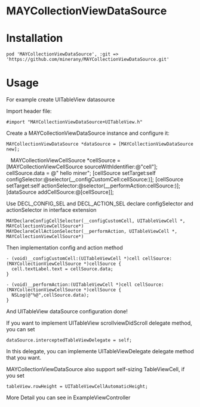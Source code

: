 # MAYCollectionViewDataSource

# Installation

	pod 'MAYCollectionViewDataSource', :git => 'https://github.com/minerany/MAYCollectionViewDataSource.git'

# Usage

For example create UITableView datasource

Import header file:

	#import "MAYCollectionViewDataSource+UITableView.h"

Create a MAYCollectionViewDataSource instance and configure it:
	  
    MAYCollectionViewDataSource *dataSource = [MAYCollectionViewDataSource new];
    MAYCollectionViewCellSource *cellSource = [MAYCollectionViewCellSource sourceWithIdentifier:@"cell"];
    cellSource.data = @" hello miner";
    [cellSource setTarget:self configSelector:@selector(__configCustomCell:cellSource:)];
    [cellSource setTarget:self actionSelector:@selector(__performAction:cellSource:)];
    [dataSource addCellSource:@[cellSource]];
    
    
Use DECL_CONFIG_SEL and DECL_ACTION_SEL declare configSelector and actionSelector in interface extension

    MAYDeclareConfigCellSelector(__configCustomCell, UITableViewCell *, MAYCollectionViewCellSource*)
    MAYDeclareCellActionSelector(__performAction, UITableViewCell *, MAYCollectionViewCellSource*)
    
Then implementation config and action method
    
    - (void)__configCustomCell:(UITableViewCell *)cell cellSource:(MAYCollectionViewCellSource *)cellSource {
      cell.textLabel.text = cellSource.data;
    }

    - (void)__performAction:(UITableViewCell *)cell cellSource:(MAYCollectionViewCellSource *)cellSource {
      NSLog(@"%@",cellSource.data);
    }
   
And UITableView dataSource configuration done!

If you want to implement UITableView scrollviewDidScroll delegate method, you can set 

	dataSource.interceptedTableViewDelegate = self;
    
In this delegate, you can implemente UITableViewDelegate delegate method that you want.

MAYCollectionViewDataSource also support self-sizing TableViewCell, if you set

	tableView.rowHeight = UITableViewCellAutomaticHeight;
    
More Detail you can see in ExampleViewController
    
